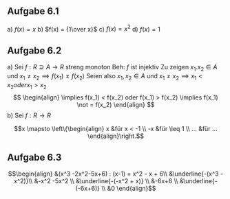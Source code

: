 ## Aufgabe 6.1
a) $f(x) = x$
b) $f(x) = {1\over x}$
c) $f(x) = x^2$
d) $f(x) = 1$

## Aufgabe 6.2
a) Sei $f: R \supseteq A \rightarrow R$ streng monoton
Beh: $f$ ist injektiv
Zu zeigen $x_1. x_2 \in A$ und $x_1 \not = x_2 \implies f(x_1) \not = f(x_2)$
Seien also $x_1, x_2 \in A$ und $x_1 \not = x_2 \implies x_1 < x_2 oder x_1 >x_2$
$$
\begin{align}
\implies f(x_1) < f(x_2) oder f(x_1) > f(x_2) \implies f(x_1) \not = f(x_2)
\end{align}
$$
b)
Sei $f: R \rightarrow R$

$$x \mapsto \left\{\begin{align}
x &für x < -1 \\
-x &für \leq 1 \\
... &für ...
\end{align}\right.$$


## Aufgabe 6.3

$$\begin{align}
&(x^3 -2x^2-5x+6) : (x-1) = x^2 - x + 6\\
&\underline{-(x^3 - x^2)}\\
&-x^2 -5x^2 \\
&\underline{-(-x^2 + x)} \\
&-6x+6 \\
&\underline{-(-6x+6)} \\
&0
\end{align}$$


